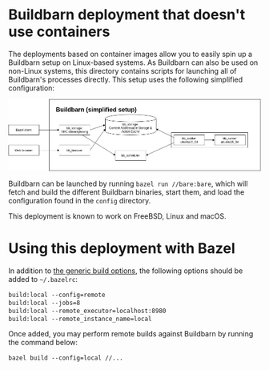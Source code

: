# Buildbarn deployment that doesn't use containers

The deployments based on container images allow you to easily spin up a
Buildbarn setup on Linux-based systems. As Buildbarn can also be used on
non-Linux systems, this directory contains scripts for launching
all of Buildbarn's processes directly. This setup uses the following
simplified configuration:

<p align="center">
  <img src="https://github.com/buildbarn/bb-deployments/raw/master/bare/bb-overview-simplified.png" alt="Overview of the simplified Buildbarn setup"/>
</p>

Buildbarn can be launched by running `bazel run //bare:bare`, which will fetch
and build the different Buildbarn binaries, start them, and load the
configuration found in the `config` directory.

This deployment is known to work on FreeBSD, Linux and macOS.

# Using this deployment with Bazel

In addition to [the generic build options](https://github.com/buildbarn/bb-deployments/blob/master/bazelrc),
the following options should be added to `~/.bazelrc`:

```
build:local --config=remote
build:local --jobs=8
build:local --remote_executor=localhost:8980
build:local --remote_instance_name=local
```

Once added, you may perform remote builds against Buildbarn by running
the command below:

```
bazel build --config=local //...
```

